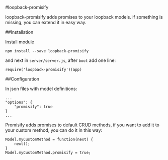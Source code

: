 #loopback-promisify

loopback-promisify adds promises to your loopback models. if something is missing, you can extend it in easy way.

##Installation

Install module

	npm install --save loopback-promisify

and next in `server/server.js`, after `boot` add one line:

	require('loopback-promisify')(app)

##Configuration

In json files with model definitions:

	...
	"options": {
		"promisify": true
	}
	...

Promisify adds promises to default CRUD methods, if you want to add it to your
custom method, you can do it in this way:

	Model.myCustomMethod = function(next) {
		next();
	}
	Model.myCustomMethod.promisify = true;

	